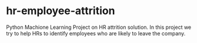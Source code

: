 # hr-employee-attrition
Python Machione Learning Project on HR attrition solution. In this project we try to help HRs to identify employees who are likely to leave the company.

